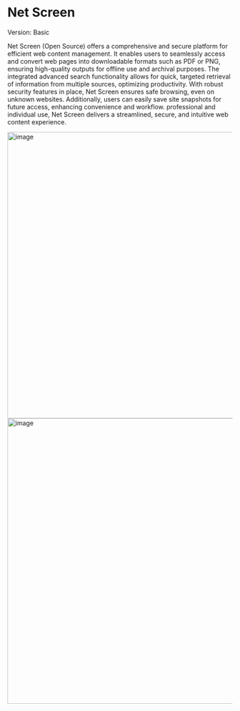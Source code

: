 # Net Screen
Version: Basic

Net Screen (Open Source) offers a comprehensive and secure platform for efficient web content management. It enables users to seamlessly access and convert web pages into downloadable formats such as PDF or PNG, ensuring high-quality outputs for offline use and archival purposes. The integrated advanced search functionality allows for quick, targeted retrieval of information from multiple sources, optimizing productivity. With robust security features in place, Net Screen ensures safe browsing, even on unknown websites. Additionally, users can easily save site snapshots for future access, enhancing convenience and workflow. professional and individual use, Net Screen delivers a streamlined, secure, and intuitive web content experience.

<img width="1366" height="641" alt="image" src="https://github.com/user-attachments/assets/91a2d41e-fdfb-43a4-b095-2d68c35a8479" />
<img width="1366" height="639" alt="image" src="https://github.com/user-attachments/assets/6074d4fb-6df5-4485-91a0-3d516119d075" />
